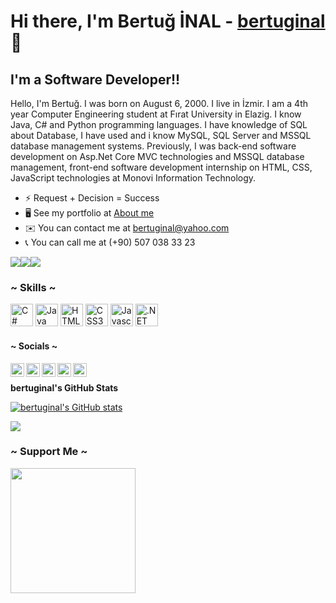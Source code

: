Hi there, I'm Bertuğ İNAL - [bertuginal][photo]👋
=============================

I'm a Software Developer!!
-----------------------------

Hello, I'm Bertuğ. I was born on August 6, 2000. I live in İzmir. I am a 4th year Computer Engineering student at Fırat University in Elazig. I know Java, C# and Python programming languages. I have knowledge of SQL about Database, I have used and i know MySQL, SQL Server and MSSQL database management systems. Previously, I was back-end software development on Asp.Net Core MVC technologies and MSSQL database management, front-end software development internship on HTML, CSS, JavaScript technologies at Monovi Information Technology.

* ⚡  Request + Decision = Success
* 🖥️  See my portfolio at [About me](http://bertuginal.github.io/)
* ✉️  You can contact me at [bertuginal@yahoo.com](mailto:bertuginal@yahoo.com)
* 📞  You can call me at (+90) 507 038 33 23


<a href="https://twitter.com/bertug_inall" target="_blank" rel="noreferrer"><img
src="https://img.shields.io/twitter/follow/bertug_inall?logo=twitter&style=for-the-badge&color=0891b2&labelColor=1c1917"
/></a><a href="https://www.instagram.com/bertug_inal/" target="_blank" rel="noreferrer"><img
src="https://img.shields.io/instagram/follow/bertug_inal?logo=instagram&style=for-the-badge&color=0891b2&labelColor=1c1917"
/></a><a href="https://www.github.com/bertuginal" target="_blank" rel="noreferrer"><img
src="https://img.shields.io/github/followers/bertuginal?logo=github&style=for-the-badge&color=0891b2&labelColor=1c1917" /></a>

### ~ Skills ~

<p align="left">
<a href="https://docs.microsoft.com/en-us/dotnet/csharp/" target="_blank" rel="noreferrer"><img src="https://raw.githubusercontent.com/danielcranney/readme-generator/main/public/icons/skills/csharp-colored.svg" width="36" height="36" alt="C#" /></a>
<a href="https://www.oracle.com/java/" target="_blank" rel="noreferrer"><img src="https://raw.githubusercontent.com/danielcranney/readme-generator/main/public/icons/skills/java-colored.svg" width="36" height="36" alt="Java" /></a>  
<a href="https://developer.mozilla.org/en-US/docs/Glossary/HTML5" target="_blank" rel="noreferrer"><img src="https://raw.githubusercontent.com/danielcranney/readme-generator/main/public/icons/skills/html5-colored.svg" width="36" height="36" alt="HTML5" /></a> 
<a href="https://www.w3.org/TR/CSS/#css" target="_blank" rel="noreferrer"><img src="https://raw.githubusercontent.com/danielcranney/readme-generator/main/public/icons/skills/css3-colored.svg" width="36" height="36" alt="CSS3" /></a> 
<a href="https://developer.mozilla.org/en-US/docs/Web/JavaScript" target="_blank" rel="noreferrer"><img src="https://raw.githubusercontent.com/danielcranney/readme-generator/main/public/icons/skills/javascript-colored.svg" width="36" height="36" alt="Javascript" /></a> 
<a href="https://dotnet.microsoft.com/en-us/" target="_blank" rel="noreferrer"><img src="https://raw.githubusercontent.com/danielcranney/readme-generator/main/public/icons/skills/dot-net-colored.svg" width="36" height="36" alt=".NET" /></a>
</p>

####  ~ Socials ~

[<img align="left" alt="bertuginal | Facebook" width="22px" src="https://cdn.jsdelivr.net/npm/simple-icons@v3/icons/facebook.svg" />][facebook]
[<img align="left" alt="bertuginal | YouTube" width="22px" src="https://cdn.jsdelivr.net/npm/simple-icons@v3/icons/youtube.svg" />][youtube]
[<img align="left" alt="bertuginal | Twitter" width="22px" src="https://cdn.jsdelivr.net/npm/simple-icons@v3/icons/twitter.svg" />][twitter]
[<img align="left" alt="bertuginal | LinkedIn" width="22px" src="https://cdn.jsdelivr.net/npm/simple-icons@v3/icons/linkedin.svg" />][linkedin]
[<img align="left" alt="bertuginal | Instagram" width="22px" src="https://cdn.jsdelivr.net/npm/simple-icons@v3/icons/instagram.svg" />][instagram]

[photo]: https://www.facebook.com/bertug.inal.5
[facebook]: https://www.facebook.com/bertug.inal.5
[youtube]: https://www.youtube.com/channel/UChsLvmuSIuTyA_w_Bscz9mQ
[twitter]: https://twitter.com/bertug_inall?t=discDI9d6z6DDh65wDbqyg&s=08
[instagram]: https://www.instagram.com/bertug_inal/
[linkedin]: https://www.linkedin.com/in/bertu%C4%9F-inal-1874781ab
<br />

<b>bertuginal's GitHub Stats</b>

<a href="http://www.github.com/bertuginal"><img src="https://github-readme-stats.vercel.app/api?username=bertuginal&show_icons=true&hide=&count_private=true&title_color=0891b2&text_color=ffffff&icon_color=0891b2&bg_color=1c1917&hide_border=true&show_icons=true" alt="bertuginal's GitHub stats" /></a>

<a href="http://www.github.com/bertuginal"><img src="https://github-readme-streak-stats.herokuapp.com/?user=bertuginal&stroke=ffffff&background=1c1917&ring=0891b2&fire=0891b2&currStreakNum=ffffff&currStreakLabel=0891b2&sideNums=ffffff&sideLabels=ffffff&dates=ffffff&hide_border=true" /></a>

### ~ Support Me ~

<a href="https://www.buymeacoffee.com/bertuginal" /><img src="https://cdn.buymeacoffee.com/buttons/v2/default-yellow.png" width="200" /></a>
